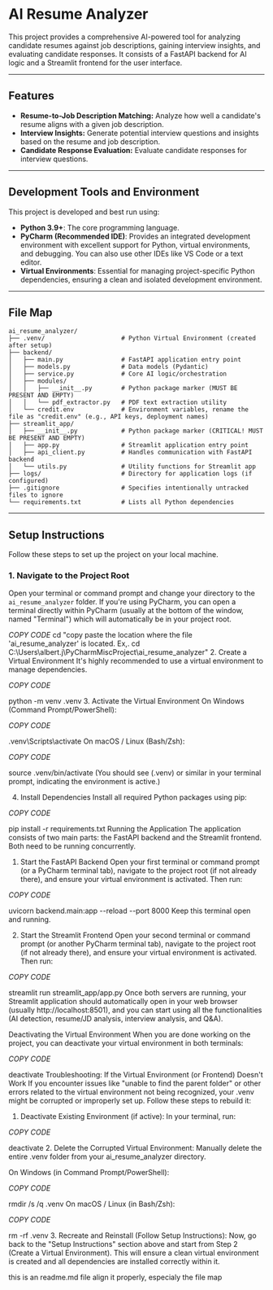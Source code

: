 # AI Resume Analyzer

This project provides a comprehensive AI-powered tool for analyzing candidate resumes against job descriptions, gaining interview insights, and evaluating candidate responses. It consists of a FastAPI backend for AI logic and a Streamlit frontend for the user interface.

---
## Features

* **Resume-to-Job Description Matching:** Analyze how well a candidate's resume aligns with a given job description.
* **Interview Insights:** Generate potential interview questions and insights based on the resume and job description.
* **Candidate Response Evaluation:** Evaluate candidate responses for interview questions.

---
## Development Tools and Environment

This project is developed and best run using:

* **Python 3.9+**: The core programming language.
* **PyCharm (Recommended IDE)**: Provides an integrated development environment with excellent support for Python, virtual environments, and debugging. You can also use other IDEs like VS Code or a text editor.
* **Virtual Environments**: Essential for managing project-specific Python dependencies, ensuring a clean and isolated development environment.

---
## File Map

```
ai_resume_analyzer/
├── .venv/                     # Python Virtual Environment (created after setup)
├── backend/
│   ├── main.py                # FastAPI application entry point
│   ├── models.py              # Data models (Pydantic)
│   ├── service.py             # Core AI logic/orchestration
│   ├── modules/
│   │   ├── __init__.py        # Python package marker (MUST BE PRESENT AND EMPTY)
│   │   └── pdf_extractor.py   # PDF text extraction utility
│   └── credit.env             # Environment variables, rename the file as "credit.env" (e.g., API keys, deployment names)
├── streamlit_app/
│   ├── __init__.py            # Python package marker (CRITICAL! MUST BE PRESENT AND EMPTY)
│   ├── app.py                 # Streamlit application entry point
│   ├── api_client.py          # Handles communication with FastAPI backend
│   └── utils.py               # Utility functions for Streamlit app
├── logs/                      # Directory for application logs (if configured)
├── .gitignore                 # Specifies intentionally untracked files to ignore
└── requirements.txt           # Lists all Python dependencies
```


---
## Setup Instructions

Follow these steps to set up the project on your local machine.

### 1. Navigate to the Project Root

Open your terminal or command prompt and change your directory to the `ai_resume_analyzer` folder. If you're using PyCharm, you can open a terminal directly within PyCharm (usually at the bottom of the window, named "Terminal") which will automatically be in your project root.

*COPY CODE*
cd "copy paste the location where the file 'ai_resume_analyzer' is located. Ex,. cd C:\Users\albert.j\PyCharmMiscProject\ai_resume_analyzer"
2. Create a Virtual Environment
It's highly recommended to use a virtual environment to manage dependencies.

*COPY CODE*

python -m venv .venv
3. Activate the Virtual Environment
On Windows (Command Prompt/PowerShell):

*COPY CODE*

.venv\Scripts\activate
On macOS / Linux (Bash/Zsh):

*COPY CODE*

source .venv/bin/activate
(You should see (.venv) or similar in your terminal prompt, indicating the environment is active.)

4. Install Dependencies
Install all required Python packages using pip:

*COPY CODE*

pip install -r requirements.txt
Running the Application
The application consists of two main parts: the FastAPI backend and the Streamlit frontend. Both need to be running concurrently.

1. Start the FastAPI Backend
Open your first terminal or command prompt (or a PyCharm terminal tab), navigate to the project root (if not already there), and ensure your virtual environment is activated. Then run:

*COPY CODE*

uvicorn backend.main:app --reload --port 8000
Keep this terminal open and running.

2. Start the Streamlit Frontend
Open your second terminal or command prompt (or another PyCharm terminal tab), navigate to the project root (if not already there), and ensure your virtual environment is activated. Then run:

*COPY CODE*

streamlit run streamlit_app/app.py
Once both servers are running, your Streamlit application should automatically open in your web browser (usually http://localhost:8501), and you can start using all the functionalities (AI detection, resume/JD analysis, interview analysis, and Q&A).

Deactivating the Virtual Environment
When you are done working on the project, you can deactivate your virtual environment in both terminals:

*COPY CODE*

deactivate
Troubleshooting: If the Virtual Environment (or Frontend) Doesn't Work
If you encounter issues like "unable to find the parent folder" or other errors related to the virtual environment not being recognized, your .venv might be corrupted or improperly set up. Follow these steps to rebuild it:

1. Deactivate Existing Environment (if active):
In your terminal, run:

*COPY CODE*

deactivate
2. Delete the Corrupted Virtual Environment:
Manually delete the entire .venv folder from your ai_resume_analyzer directory.

On Windows (in Command Prompt/PowerShell):

*COPY CODE*

rmdir /s /q .venv
On macOS / Linux (in Bash/Zsh):

*COPY CODE*

rm -rf .venv
3. Recreate and Reinstall (Follow Setup Instructions):
Now, go back to the "Setup Instructions" section above and start from Step 2 (Create a Virtual Environment). This will ensure a clean virtual environment is created and all dependencies are installed correctly within it.


this is an readme.md file align it properly, especialy the file map
